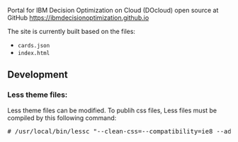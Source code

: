 Portal for IBM Decision Optimization on Cloud (DOcloud) open source at GitHub https://ibmdecisionoptimization.github.io

The site is currently built based on the files:

* `cards.json`
* `index.html`

## Development
### Less theme files:
Less theme files can be modified. To publih css files, Less files must be compiled by this following command:
<pre>
# /usr/local/bin/lessc "--clean-css=--compatibility=ie8 --advanced" main.less ../css/main.min.css
</pre>


